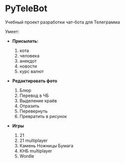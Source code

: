 # PyTeleBot
Учебный проект разработки чат-бота для Телеграмма

Умеет:

- **Присылать:**
  1) кота
  2) человека
  3) анекдот
  5) новости
  6) курс валют
  
- **Редактировать фото**
  1) Блюр
  2) Перевод в ЧБ
  3) Выделение краёв
  4) Отразить
  5) Перевернуть
  6) Превратить в рисунок

- **Игры**
  1) 21
  2) 21 multiplayer
  3) Камень Ножницы Бумага
  4) КНБ multiplayer
  5) Wordle
